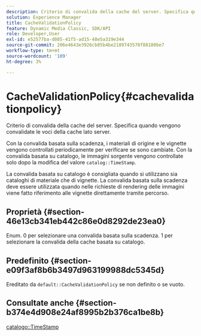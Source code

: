 ```yaml
---
description: Criterio di convalida della cache del server. Specifica quando vengono convalidate le voci della cache lato server.
solution: Experience Manager
title: CacheValidationPolicy
feature: Dynamic Media Classic, SDK/API
role: Developer,User
exl-id: e52577ba-d085-41f5-ad15-48e5a319e344
source-git-commit: 206e4643e3926cb85b4be2189743578f88180be7
workflow-type: tm+mt
source-wordcount: '109'
ht-degree: 3%

---
```


# CacheValidationPolicy{#cachevalidationpolicy}

Criterio di convalida della cache del server. Specifica quando vengono convalidate le voci della cache lato server.

Con la convalida basata sulla scadenza, i materiali di origine e le vignette vengono controllati periodicamente per verificare se sono cambiate. Con la convalida basata su catalogo, le immagini sorgente vengono controllate solo dopo la modifica del valore `catalog::TimeStamp`.

La convalida basata su catalogo è consigliata quando si utilizzano sia cataloghi di materiale che di vignette. La convalida basata sulla scadenza deve essere utilizzata quando nelle richieste di rendering delle immagini viene fatto riferimento alle vignette direttamente tramite percorso.

## Proprietà {#section-46e13cb341eb442c86e0d8292de23ea0}

Enum. 0 per selezionare una convalida basata sulla scadenza. 1 per selezionare la convalida della cache basata su catalogo.

## Predefinito {#section-e09f3af8b6b3497d963199988dc5345d}

Ereditato da `default::CacheValidationPolicy` se non definito o se vuoto.

## Consultate anche {#section-b374e4d908e24af8995b2b376ca1be8b}

[catalogo::TimeStamp](../../../../../ir-api/material-cat/image-rendering-api-ref/c-ir-material-catalog/c-ir-material-data-reference/r-ir-timestamp-dataref.md#reference-6daf7973dc4f4b4e9e8165756db7c319)
